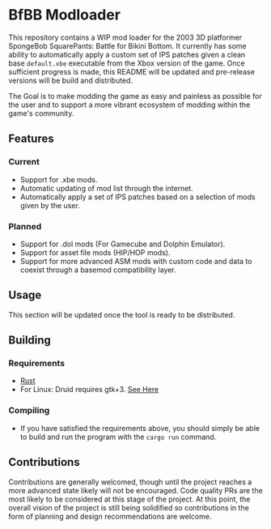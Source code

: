 # BfBB Modloader

This repository contains a WIP mod loader for the 2003 3D platformer SpongeBob SquarePants: Battle for Bikini Bottom. It currently has some ability to automatically apply a custom set of IPS patches given a clean base `default.xbe` executable from the Xbox version of the game. Once sufficient progress is made, this README will be updated and pre-release versions will be build and distributed.

The Goal is to make modding the game as easy and painless as possible for the user and to support a more vibrant ecosystem of modding within the game's community.

## Features

### Current

- Support for .xbe mods.
- Automatic updating of mod list through the internet.
- Automatically apply a set of IPS patches based on a selection of mods given by the user.

### Planned

- Support for .dol mods (For Gamecube and Dolphin Emulator).
- Support for asset file mods (HIP/HOP mods).
- Support for more advanced ASM mods with custom code and data to coexist through a basemod compatibility layer.

## Usage
This section will be updated once the tool is ready to be distributed.

## Building

### Requirements

- [Rust](https://www.rust-lang.org/tools/install)
- For Linux: Druid requires gtk+3. [See Here](https://linebender.org/druid/setup.html)

### Compiling

- If you have satisfied the requirements above, you should simply be able to build and run the program with the `cargo run` command.

## Contributions
Contributions are generally welcomed, though until the project reaches a more advanced state likely will not be encouraged. Code quality PRs are the most likely to be considered at this stage of the project. At this point, the overall vision of the project is still being solidified so contributions in the form of planning and design recommendations are welcome.